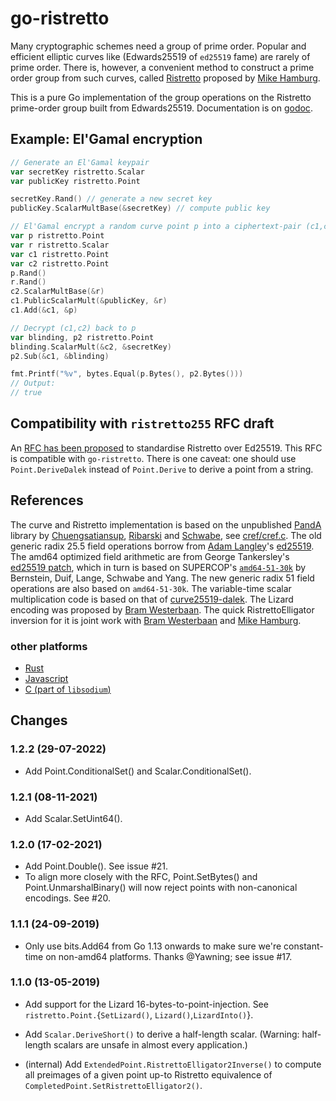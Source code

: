 go-ristretto
============

Many cryptographic schemes need a group of prime order.  Popular and
efficient elliptic curves like (Edwards25519 of `ed25519` fame) are
rarely of prime order.  There is, however, a convenient method
to construct a prime order group from such curves,
called [Ristretto](https://ristretto.group) proposed by
[Mike Hamburg](https://www.shiftleft.org).

This is a pure Go implementation of the group operations on the
Ristretto prime-order group built from Edwards25519.
Documentation is on [godoc](https://godoc.org/github.com/bwesterb/go-ristretto).

Example: El'Gamal encryption
----------------------------

```go
// Generate an El'Gamal keypair
var secretKey ristretto.Scalar
var publicKey ristretto.Point

secretKey.Rand() // generate a new secret key
publicKey.ScalarMultBase(&secretKey) // compute public key

// El'Gamal encrypt a random curve point p into a ciphertext-pair (c1,c2)
var p ristretto.Point
var r ristretto.Scalar
var c1 ristretto.Point
var c2 ristretto.Point
p.Rand()
r.Rand()
c2.ScalarMultBase(&r)
c1.PublicScalarMult(&publicKey, &r)
c1.Add(&c1, &p)

// Decrypt (c1,c2) back to p
var blinding, p2 ristretto.Point
blinding.ScalarMult(&c2, &secretKey)
p2.Sub(&c1, &blinding)

fmt.Printf("%v", bytes.Equal(p.Bytes(), p2.Bytes()))
// Output:
// true
```

Compatibility with `ristretto255` RFC draft
-------------------------------------------

An [RFC has been proposed](https://datatracker.ietf.org/doc/draft-hdevalence-cfrg-ristretto/)
to standardise Ristretto over Ed25519.  This RFC is compatible with `go-ristretto`.  There
is one caveat: one should use `Point.DeriveDalek` instead of `Point.Derive` to derive a point
from a string.


References
----------

The curve and Ristretto implementation is based on the unpublished
[PandA](https://link.springer.com/chapter/10.1007/978-3-319-04873-4_14)
library by
[Chuengsatiansup](https://perso.ens-lyon.fr/chitchanok.chuengsatiansup/),
[Ribarski](http://panceribarski.com) and
[Schwabe](https://cryptojedi.org/peter/index.shtml),
see [cref/cref.c](cref/cref.c).  The old generic radix 25.5 field operations borrow
from [Adam Langley](https://www.imperialviolet.org)'s
[ed25519](http://github.com/agl/ed25519).
The amd64 optimized field arithmetic are from George Tankersley's
[ed25519 patch](https://go-review.googlesource.com/c/crypto/+/71950),
which in turn is based on SUPERCOP's
[`amd64-51-30k`](https://github.com/floodyberry/supercop/tree/master/crypto_sign/ed25519/amd64-51-30k)
by Bernstein, Duif, Lange, Schwabe and Yang.
The new generic radix 51 field operations are also based on `amd64-51-30k`.
The variable-time scalar multiplication code is based on that
of [curve25519-dalek](https://github.com/dalek-cryptography/curve25519-dalek).
The Lizard encoding was proposed by [Bram Westerbaan](https://bram.westerbaan.name/).
The quick RistrettoElligator inversion for it is joint work
with [Bram Westerbaan](https://bram.westerbaan.name/)
and [Mike Hamburg](https://www.shiftleft.org).

### other platforms
* [Rust](https://github.com/dalek-cryptography/curve25519-dalek)
* [Javascript](https://github.com/jedisct1/wasm-crypto)
* [C (part of `libsodium`)](https://libsodium.gitbook.io/doc/advanced/point-arithmetic/ristretto)


Changes
-------

### 1.2.2 (29-07-2022)
- Add Point.ConditionalSet() and Scalar.ConditionalSet().

### 1.2.1 (08-11-2021)
- Add Scalar.SetUint64().

### 1.2.0 (17-02-2021)

- Add Point.Double().  See issue #21.
- To align more closely with the RFC, Point.SetBytes()
  and Point.UnmarshalBinary() will now reject points with non-canonical
  encodings.  See #20.

### 1.1.1 (24-09-2019)

- Only use bits.Add64 from Go 1.13 onwards to make sure we're constant-time
  on non-amd64 platforms.  Thanks @Yawning; see issue #17.

### 1.1.0 (13-05-2019)

- Add support for the Lizard 16-bytes-to-point-injection.
  See  `ristretto.Point.`{`SetLizard()`, `Lizard()`,`LizardInto()`}.
- Add `Scalar.DeriveShort()` to derive a half-length scalar.
  (Warning: half-length scalars are unsafe in almost every application.)

- (internal) Add `ExtendedPoint.RistrettoElligator2Inverse()` to compute
  all preimages of a given point up-to Ristretto equivalence
  of `CompletedPoint.SetRistrettoElligator2()`.
